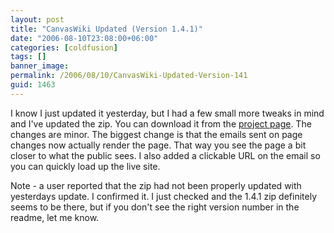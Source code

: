 ```yaml
---
layout: post
title: "CanvasWiki Updated (Version 1.4.1)"
date: "2006-08-10T23:08:00+06:00"
categories: [coldfusion]
tags: []
banner_image: 
permalink: /2006/08/10/CanvasWiki-Updated-Version-141
guid: 1463
---
```


I know I just updated it yesterday, but I had a few small more tweaks in mind and I've updated the zip. You can download it from the <a href="http://ray.camdenfamily.com/projects/canvas">project page</a>. The changes are minor. The biggest change is that the emails sent on page changes now actually render the page. That way you see the page a bit closer to what the public sees. I also added a clickable URL on the email so you can quickly load up the live site.

Note - a user reported that the zip had not been properly updated with yesterdays update. I confirmed it. I just checked and the 1.4.1 zip definitely seems to be there, but if you don't see the right version number in the readme, let me know.
